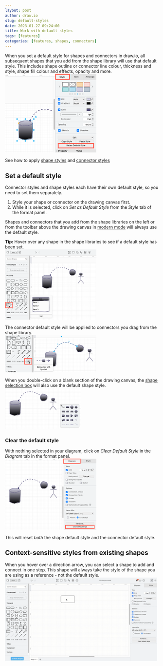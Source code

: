 ```yaml
---
layout: post
author: draw.io
slug: default-styles
date: 2023-01-27 09:24:00
title: Work with default styles
tags: [features]
categories: [features, shapes, connectors]
---
```


When you set a default style for shapes and connectors in draw.io, all subsequent shapes that you add from the shape library will use that default style. This includes shape outline or connector line colour, thickness and style, shape fill colour and effects, opacity and more. 
<br /><img src="/assets/img/blog/shape-style-default-set.png" style="width=100%;max-width:300px;height:auto;" alt="Set a default shape or connector style in draw.io">

See how to apply [shape styles](/doc/faq/shape-styles.html) and [connector styles](/doc/faq/connector-styles.html)

## Set a default style 

Connector styles and shape styles each have their own default style, so you need to set them separately.

1. Style your shape or connector on the drawing canvas first.
2. While it is selected, click on _Set as Default Style_ from the _Style_ tab of the format panel.

Shapes and connectors that you add from the shape libraries on the left or from the toolbar above the drawing canvas in [modern mode](/blog/modern-mode-diagrams.html) will always use the default style.

**Tip:** Hover over any shape in the shape libraries to see if a default style has been set. 
<br /><img src="/assets/img/blog/shape-style-default-hover.png" style="width=100%;max-width:300px;height:auto;" alt="Hover over any shape in the shape libraries to see it styled with your default style">

The connector default style will be applied to connectors you drag from the shape library.
<br /><img src="/assets/img/blog/connector-style-default-hover.png" style="width=100%;max-width:300px;height:auto;" alt="Hover over a connector in the shape libraries to see it styled with the default style">

When you double-click on a blank section of the drawing canvas, the [shape selection box](/blog/double-click-shortcut.html) will also use the default shape style. 
<br /><img src="/assets/img/blog/shape-selection-box-default-style.png" style="width=100%;max-width:250px;height:auto;" alt="Double click to add a new shape using your default style via the shape selection box">

### Clear the default style

With nothing selected in your diagram, click on _Clear Default Style_ in the _Diagram_ tab in the format panel.
<br /><img src="/assets/img/blog/clear-default-style.png" style="width=100%;max-width:300px;height:auto;" alt="With nothing selected in your diagram, click on Clear Default Style to reset both the shape and connector default styles">

This will reset _both_ the shape default style and the connector default style.

## Context-sensitive styles from existing shapes

When you hover over a direction arrow, you can select a shape to add and connect in one step. This shape will always take the style of the shape you are using as a reference - not the default style. 
<br /><img src="/assets/img/blog/shape-styles-context-sensitive.gif" style="width=100%;max-width:500px;height:auto;" alt="Context-sensitive shape selection box from an existing shape">



